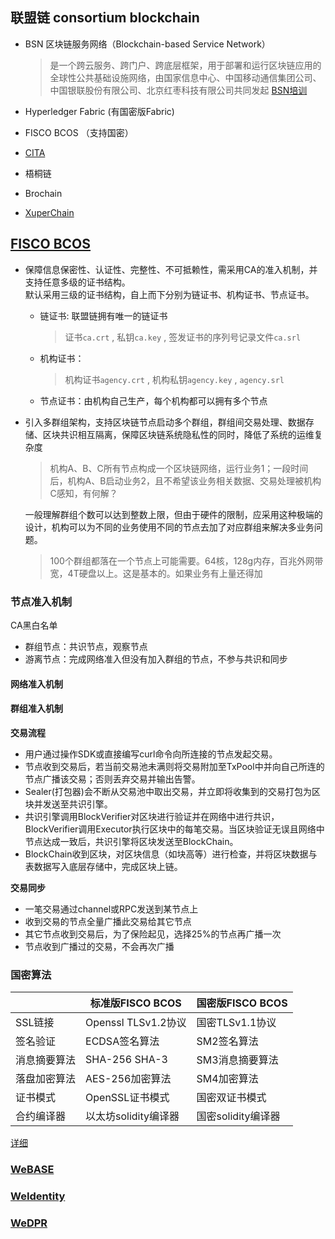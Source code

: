 联盟链 consortium blockchain
-----------
* BSN 区块链服务网络（Blockchain-based Service Network）
  > 是一个跨云服务、跨门户、跨底层框架，用于部署和运行区块链应用的全球性公共基础设施网络，由国家信息中心、中国移动通信集团公司、中国银联股份有限公司、北京红枣科技有限公司共同发起
  [BSN培训](http://kb.bsnbase.com/webdoc/view/Pub4028813e711a7c39017185cacb7b5640.html)

* Hyperledger Fabric (有国密版Fabric)
* FISCO BCOS （支持国密）
* [CITA](https://github.com/citahub/cita)
* 梧桐链
* Brochain
* [XuperChain](https://github.com/xuperchain/xuperchain)

## [FISCO BCOS](https://github.com/FISCO-BCOS/FISCO-BCOS)

* 保障信息保密性、认证性、完整性、不可抵赖性，需采用CA的准入机制，并支持任意多级的证书结构。  
  默认采用三级的证书结构，自上而下分别为链证书、机构证书、节点证书。  
  * 链证书: 联盟链拥有唯一的链证书
    > 证书`ca.crt` , 私钥`ca.key` , 签发证书的序列号记录文件`ca.srl`

  * 机构证书：
    > 机构证书`agency.crt` , 机构私钥`agency.key` , `agency.srl`

  * 节点证书：由机构自己生产，每个机构都可以拥有多个节点


* 引入多群组架构，支持区块链节点启动多个群组，群组间交易处理、数据存储、区块共识相互隔离，保障区块链系统隐私性的同时，降低了系统的运维复杂度
  > 机构A、B、C所有节点构成一个区块链网络，运行业务1；一段时间后，机构A、B启动业务2，且不希望该业务相关数据、交易处理被机构C感知，有何解？

  一般理解群组个数可以达到整数上限，但由于硬件的限制，应采用这种极端的设计，机构可以为不同的业务使用不同的节点去加了对应群组来解决多业务问题。
  > 100个群组都落在一个节点上可能需要。64核，128g内存，百兆外网带宽，4T硬盘以上。这是基本的。如果业务有上量还得加

### 节点准入机制
CA黑白名单

* 群组节点：共识节点，观察节点
* 游离节点：完成网络准入但没有加入群组的节点，不参与共识和同步

#### 网络准入机制
#### 群组准入机制

**交易流程**
* 用户通过操作SDK或直接编写curl命令向所连接的节点发起交易。
* 节点收到交易后，若当前交易池未满则将交易附加至TxPool中并向自己所连的节点广播该交易；否则丢弃交易并输出告警。
* Sealer(打包器)会不断从交易池中取出交易，并立即将收集到的交易打包为区块并发送至共识引擎。
* 共识引擎调用BlockVerifier对区块进行验证并在网络中进行共识，BlockVerifier调用Executor执行区块中的每笔交易。当区块验证无误且网络中节点达成一致后，共识引擎将区块发送至BlockChain。
* BlockChain收到区块，对区块信息（如块高等）进行检查，并将区块数据与表数据写入底层存储中，完成区块上链。

**交易同步**
* 一笔交易通过channel或RPC发送到某节点上
* 收到交易的节点全量广播此交易给其它节点
* 其它节点收到交易后，为了保险起见，选择25%的节点再广播一次
* 节点收到广播过的交易，不会再次广播

### 国密算法
| |标准版FISCO BCOS|	国密版FISCO BCOS|
|----|-----|----|
|SSL链接|	Openssl TLSv1.2协议|	国密TLSv1.1协议|
|签名验证|	ECDSA签名算法|	SM2签名算法|
|消息摘要算法	|SHA-256 SHA-3|	SM3消息摘要算法|
|落盘加密算法|	AES-256加密算法|	SM4加密算法|
|证书模式|	OpenSSL证书模式|	国密双证书模式|
|合约编译器|	以太坊solidity编译器|	国密solidity编译器|

[详细](https://fisco-bcos-documentation.readthedocs.io/zh_CN/latest/docs/design/features/guomi.html)

### [WeBASE](https://github.com/WeBankFinTech/WeBASE)
### [WeIdentity](https://github.com/WeBankFinTech/WeIdentity)   
### [WeDPR](https://github.com/WeBankBlockchain/WeDPR-Lab-Core)
